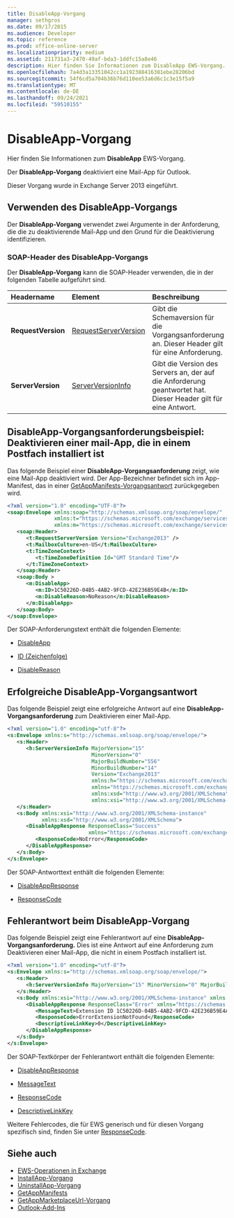 ```yaml
---
title: DisableApp-Vorgang
manager: sethgros
ms.date: 09/17/2015
ms.audience: Developer
ms.topic: reference
ms.prod: office-online-server
ms.localizationpriority: medium
ms.assetid: 211731a3-2470-49af-bda3-1ddfc15a8e46
description: Hier finden Sie Informationen zum DisableApp EWS-Vorgang.
ms.openlocfilehash: 7a4d3a13351042cc1a192388416381ebe28206bd
ms.sourcegitcommit: 54f6cd5a704b36b76d110ee53a6d6c1c3e15f5a9
ms.translationtype: MT
ms.contentlocale: de-DE
ms.lasthandoff: 09/24/2021
ms.locfileid: "59510155"
---
```

# <a name="disableapp-operation"></a>DisableApp-Vorgang

Hier finden Sie Informationen zum **DisableApp** EWS-Vorgang. 
  
Der **DisableApp-Vorgang** deaktiviert eine Mail-App für Outlook. 
  
Dieser Vorgang wurde in Exchange Server 2013 eingeführt.
  
## <a name="using-the-disableapp-operation"></a>Verwenden des DisableApp-Vorgangs

Der **DisableApp-Vorgang** verwendet zwei Argumente in der Anforderung, die die zu deaktivierende Mail-App und den Grund für die Deaktivierung identifizieren. 
  
### <a name="disableapp-operation-soap-headers"></a>SOAP-Header des DisableApp-Vorgangs

Der **DisableApp-Vorgang** kann die SOAP-Header verwenden, die in der folgenden Tabelle aufgeführt sind. 
  
|**Headername**|**Element**|**Beschreibung**|
|:-----|:-----|:-----|
|**RequestVersion** <br/> |[RequestServerVersion](requestserverversion.md) <br/> |Gibt die Schemaversion für die Vorgangsanforderung an. Dieser Header gilt für eine Anforderung.  <br/> |
|**ServerVersion** <br/> |[ServerVersionInfo](serverversioninfo.md) <br/> |Gibt die Version des Servers an, der auf die Anforderung geantwortet hat. Dieser Header gilt für eine Antwort.  <br/> |
   
## <a name="disableapp-operation-request-example-disable-a-mail-app-installed-in-a-mailbox"></a>DisableApp-Vorgangsanforderungsbeispiel: Deaktivieren einer mail-App, die in einem Postfach installiert ist

Das folgende Beispiel einer **DisableApp-Vorgangsanforderung** zeigt, wie eine Mail-App deaktiviert wird. Der App-Bezeichner befindet sich im App-Manifest, das in einer [GetAppManifests-Vorgangsantwort](getappmanifests-operation.md) zurückgegeben wird. 
  
```XML
<?xml version="1.0" encoding="UTF-8"?>
<soap:Envelope xmlns:soap="http://schemas.xmlsoap.org/soap/envelope/"
               xmlns:t="https://schemas.microsoft.com/exchange/services/2006/types"
               xmlns:m="https://schemas.microsoft.com/exchange/services/2006/messages">
   <soap:Header>
      <t:RequestServerVersion Version="Exchange2013" />
      <t:MailboxCulture>en-US</t:MailboxCulture>
      <t:TimeZoneContext>
         <t:TimeZoneDefinition Id="GMT Standard Time"/>
      </t:TimeZoneContext>
   </soap:Header>
   <soap:Body >
      <m:DisableApp>
         <m:ID>1C50226D-04B5-4AB2-9FCD-42E236B59E4B</m:ID>
         <m:DisableReason>NoReason</m:DisableReason>
      </m:DisableApp>
   </soap:Body>
</soap:Envelope>
```

Der SOAP-Anforderungstext enthält die folgenden Elemente:
  
- [DisableApp](disableapp.md)
    
- [ID (Zeichenfolge)](id-string.md)
    
- [DisableReason](disablereason.md)
    
## <a name="successful-disableapp-operation-response"></a>Erfolgreiche DisableApp-Vorgangsantwort

Das folgende Beispiel zeigt eine erfolgreiche Antwort auf eine **DisableApp-Vorgangsanforderung** zum Deaktivieren einer Mail-App. 
  
```XML
<?xml version="1.0" encoding="utf-8"?>
<s:Envelope xmlns:s="http://schemas.xmlsoap.org/soap/envelope/">
   <s:Header>
      <h:ServerVersionInfo MajorVersion="15" 
                           MinorVersion="0" 
                           MajorBuildNumber="556" 
                           MinorBuildNumber="14" 
                           Version="Exchange2013" 
                           xmlns:h="https://schemas.microsoft.com/exchange/services/2006/types" 
                           xmlns="https://schemas.microsoft.com/exchange/services/2006/types" 
                           xmlns:xsd="http://www.w3.org/2001/XMLSchema" 
                           xmlns:xsi="http://www.w3.org/2001/XMLSchema-instance"/>
   </s:Header>
   <s:Body xmlns:xsi="http://www.w3.org/2001/XMLSchema-instance" 
           xmlns:xsd="http://www.w3.org/2001/XMLSchema">
      <DisableAppResponse ResponseClass="Success" 
                          xmlns="https://schemas.microsoft.com/exchange/services/2006/messages">
         <ResponseCode>NoError</ResponseCode>
      </DisableAppResponse>
   </s:Body>
</s:Envelope>
```

Der SOAP-Antworttext enthält die folgenden Elemente:
  
- [DisableAppResponse](disableappresponse.md)
    
- [ResponseCode](responsecode.md)
    
## <a name="disableapp-operation-error-response"></a>Fehlerantwort beim DisableApp-Vorgang

Das folgende Beispiel zeigt eine Fehlerantwort auf eine **DisableApp-Vorgangsanforderung.** Dies ist eine Antwort auf eine Anforderung zum Deaktivieren einer Mail-App, die nicht in einem Postfach installiert ist. 
  
```XML
<?xml version="1.0" encoding="utf-8"?>
<s:Envelope xmlns:s="http://schemas.xmlsoap.org/soap/envelope/">
   <s:Header>
      <h:ServerVersionInfo MajorVersion="15" MinorVersion="0" MajorBuildNumber="556" MinorBuildNumber="14" Version="Exchange2013" xmlns:h="https://schemas.microsoft.com/exchange/services/2006/types" xmlns="https://schemas.microsoft.com/exchange/services/2006/types" xmlns:xsd="http://www.w3.org/2001/XMLSchema" xmlns:xsi="http://www.w3.org/2001/XMLSchema-instance"/>
   </s:Header>
   <s:Body xmlns:xsi="http://www.w3.org/2001/XMLSchema-instance" xmlns:xsd="http://www.w3.org/2001/XMLSchema">
      <DisableAppResponse ResponseClass="Error" xmlns="https://schemas.microsoft.com/exchange/services/2006/messages">
         <MessageText>Extension ID 1C50226D-04B5-4AB2-9FCD-42E236B59E4A can't be found.</MessageText>
         <ResponseCode>ErrorExtensionNotFound</ResponseCode>
         <DescriptiveLinkKey>0</DescriptiveLinkKey>
      </DisableAppResponse>
   </s:Body>
</s:Envelope>
```

Der SOAP-Textkörper der Fehlerantwort enthält die folgenden Elemente:
  
- [DisableAppResponse](disableappresponse.md)
    
- [MessageText](messagetext.md)
    
- [ResponseCode](responsecode.md)
    
- [DescriptiveLinkKey](descriptivelinkkey.md)
    
Weitere Fehlercodes, die für EWS generisch und für diesen Vorgang spezifisch sind, finden Sie unter [ResponseCode](responsecode.md).
  
## <a name="see-also"></a>Siehe auch

- [EWS-Operationen in Exchange](ews-operations-in-exchange.md)   
- [InstallApp-Vorgang](installapp-operation.md)   
- [UninstallApp-Vorgang](uninstallapp-operation.md)   
- [GetAppManifests](getappmanifests.md)   
- [GetAppMarketplaceUrl-Vorgang](getappmarketplaceurl-operation.md)   
- [Outlook-Add-Ins](https://msdn.microsoft.com/library/71e64bc9-e347-4f5d-8948-0a47b5dd93e6%28Office.15%29.aspx)
    

